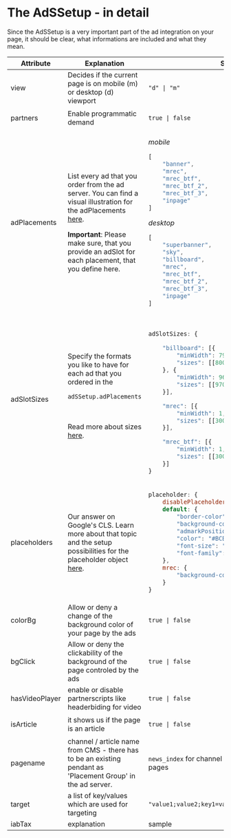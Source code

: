 

# The AdSSetup - in detail

Since the AdSSetup is a very important part of the ad integration on your page, it should be clear, what informations are included and what they mean.



<table>
<thead>
  <tr>
    <th>Attribute</th>
    <th>Explanation</th>
    <th>Sample Value</th>
    <th>Required</th>
  </tr>
</thead>
<tbody>
  <tr>
    <td>view</td>
    <td>Decides if the current page is on mobile (m) or desktop (d) viewport</td>
<td>

`"d" | "m"`

</td>
    <td>yes</td>
  </tr>
    
  <tr>
    <td>partners</td>
    <td>Enable programmatic demand</td>
<td>

`true | false`

</td>
    <td>yes</td>
  </tr>
    
  <tr>
    <td>adPlacements</td>
<td>

List every ad that you order from the ad server. You can find a visual illustration for the adPlacements [here](https://github.com/spring-media/adsolutions-implementationReference/blob/master/publisher-display-reference.md#ad-placements-overview).

**Important**: Please make sure, that you provide an adSlot for each placement, that you define here.


</td>
<td>

_mobile_
```javascript
[
    "banner",
    "mrec",
    "mrec_btf",
    "mrec_btf_2",
    "mrec_btf_3",
    "inpage"
]
```

_desktop_
```javascript
[
    "superbanner",
    "sky",
    "billboard",
    "mrec",
    "mrec_btf",
    "mrec_btf_2",
    "mrec_btf_3",
    "inpage"
]
```

</td>
    <td>yes</td>
  </tr>
  <tr>
    <td>adSlotSizes</td>
    <td>Specify the formats you like to have for each ad that you ordered in the 

`adSSetup.adPlacements`


 <br>

Read more about sizes [here](https://github.com/spring-media/adsolutions-implementationReference/blob/master/publisher-display-reference.md#creative-sizes-reference).

</td>
<td>

```javascript

adSlotSizes: {

    "billboard": [{
        "minWidth": 799,
        "sizes": [[800, 250]]
    }, {
        "minWidth": 969,
        "sizes": [[970, 250], [800, 250]]
    }],

    "mrec": [{
        "minWidth": 1,
        "sizes": [[300, 250], [300, 600]]
    }],

    "mrec_btf": [{
        "minWidth": 1,
        "sizes": [[300, 250], [300, 600]]
    }]
}

```

</td>
    <td>yes</td>
  </tr>
  <tr>
    <td>placeholders</td>
<td>

Our answer on Google's CLS. Learn more about that topic and the setup possibilities for the placeholder object [here](https://github.com/spring-media/adsolutions-implementationReference/blob/master/cumulative-layout-shift.md).

</td>
<td>

```javascript
placeholder: {
    disablePlaceholders: false,
    default: {	
        "border-color": "#EEEDE8",
        "background-color": "#F9F9F7",
        "admarkPosition": "bottom right",
        "color": "#BCBCBC",
        "font-size": "12px",
        "font-family": "Tahoma"
    },
    mrec: { 
        "background-color": "#FCBFFF"
    }
}
```

</td>
    <td>yes</td>
  </tr>
    
  <tr>
    <td>colorBg</td>
    <td>Allow or deny a change of the background color of your page by the ads</td>
<td>

`true | false`

</td>
    <td>yes</td>
  </tr>
    
  <tr>
    <td>bgClick</td>
    <td>Allow or deny the clickability of the background of the page controled by the ads</td>
<td>

`true | false`

</td>
    <td>yes</td>
  </tr>
  <tr>
    <td>hasVideoPlayer</td>
    <td>enable or disable partnerscripts like headerbiding for video</td>
<td>

`true | false`

</td>
    <td>yes</td>
  </tr>
  <tr>
    <td>isArticle</td>
    <td>it shows us if the page is an article</td>
<td>

`true | false`

</td>
    <td>yes</td>
  </tr>
  <tr>
    <td>pagename</td>
    <td>channel / article name from CMS - there has to be an existing pendant as 'Placement Group' in the ad server.</td>
<td>

`news_index` for channel pages and
`news_story` for article pages

</td>
    <td>yes</td>
  </tr>
  <tr>
    <td>target</td>
    <td>a list of key/values which are used for targeting</td>
<td>

`"value1;value2;key1=value1,value2;key2=value1,value2;"`

</td>
    <td>yes</td>
  </tr>
  <tr>
    <td>iabTax</td>
    <td>explanation</td>
    <td>sample</td>
    <td>no</td>
  </tr>
</tbody>
</table>

